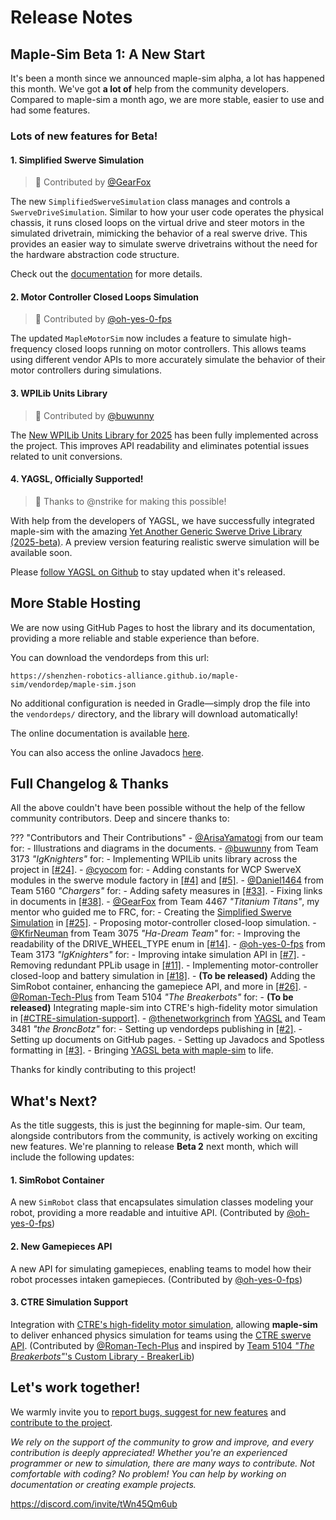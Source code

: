 # Release Notes

## Maple-Sim Beta 1: A New Start

It's been a month since we announced maple-sim alpha, a lot has happened this month.  We've got **a lot of** help from the community developers.  Compared to maple-sim a month ago, we are more stable, easier to use and had some features.

### Lots of new features for Beta!

#### 1. Simplified Swerve Simulation
> 🙏 Contributed by [@GearFox](https://github.com/GearBoxFox)

The new `SimplifiedSwerveSimulation` class manages and controls a `SwerveDriveSimulation`. Similar to how your user code operates the physical chassis, it runs closed loops on the virtual drive and steer motors in the simulated drivetrain, mimicking the behavior of a real swerve drive. This provides an easier way to simulate swerve drivetrains without the need for the hardware abstraction code structure.

Check out the [documentation](https://shenzhen-robotics-alliance.github.io/maple-sim/3.1_SWERVE_SIM_EZ_MODE.html) for more details.

#### 2. Motor Controller Closed Loops Simulation
> 🙏 Contributed by [@oh-yes-0-fps](https://github.com/oh-yes-0-fps)

The updated `MapleMotorSim` now includes a feature to simulate high-frequency closed loops running on motor controllers. This allows teams using different vendor APIs to more accurately simulate the behavior of their motor controllers during simulations.

#### 3. WPILib Units Library
> 🙏 Contributed by [@buwunny](https://github.com/buwunny)

The [New WPILib Units Library for 2025](https://docs.wpilib.org/pt/latest/docs/software/basic-programming/java-units.html) has been fully implemented across the project. This improves API readability and eliminates potential issues related to unit conversions.


#### 4. YAGSL, Officially Supported!
> 🙏 Thanks to @nstrike for making this possible!

With help from the developers of YAGSL, we have successfully integrated maple-sim with the amazing [Yet Another Generic Swerve Drive Library (2025-beta)](https://github.com/BroncBotz3481/YAGSL-Example/pull/251).   A preview version featuring realistic swerve simulation will be available soon. 

Please [follow YAGSL on Github](https://github.com/BroncBotz3481) to stay updated when it's released.

## More Stable Hosting
We are now using GitHub Pages to host the library and its documentation, providing a more reliable and stable experience than before.

You can download the vendordeps from this url:
```
https://shenzhen-robotics-alliance.github.io/maple-sim/vendordep/maple-sim.json
```
No additional configuration is needed in Gradle—simply drop the file into the `vendordeps/` directory, and the library will download automatically!

The online documentation is available [here](https://shenzhen-robotics-alliance.github.io/maple-sim/1_INSTALLING_MAPLE_SIM.html).

You can also access the online Javadocs [here](https://shenzhen-robotics-alliance.github.io/maple-sim/javadocs/).

## Full Changelog & Thanks
All the above couldn't have been possible without the help of the fellow community contributors. Deep and sincere thanks to:

??? "Contributors and Their Contributions"
      -   [@ArisaYamatogi](https://github.com/orgs/Shenzhen-Robotics-Alliance/people/ArisaYamatogi) from our team for:
         -   Illustrations and diagrams in the documents.
      -   [@buwunny](https://github.com/buwunny) from Team 3173 _"IgKnighters"_ for:
         -   Implementing WPILib units library across the project in [\[#24\]](https://github.com/Shenzhen-Robotics-Alliance/maple-sim/pull/24).
      -   [@cyocom](https://github.com/cyocom) for:
         -   Adding constants for WCP SwerveX modules in the swerve module factory in [\[#4\]](https://github.com/Shenzhen-Robotics-Alliance/maple-sim/pull/4) and [\[#5\]](https://github.com/Shenzhen-Robotics-Alliance/maple-sim/pull/5).
      -   [@Daniel1464](https://github.com/Daniel1464) from Team 5160 _"Chargers"_ for:
         -   Adding safety measures in [\[#33\]](https://github.com/Shenzhen-Robotics-Alliance/maple-sim/pull/33).
         -   Fixing links in documents in [\[#38\]](https://github.com/Shenzhen-Robotics-Alliance/maple-sim/pull/38).
      -   [@GearFox](https://github.com/GearBoxFox) from Team 4467 _"Titanium Titans"_, my mentor who guided me to FRC, for:
         -   Creating the [Simplified Swerve Simulation](https://shenzhen-robotics-alliance.github.io/maple-sim/3.1_SWERVE_SIM_EZ_MODE.html) in [\[#25\]](https://github.com/Shenzhen-Robotics-Alliance/maple-sim/pull/25).
         -   Proposing motor-controller closed-loop simulation.
      -   [@KfirNeuman](https://github.com/KfirNeuman) from Team 3075 _"Ha-Dream Team"_ for:
         -   Improving the readability of the DRIVE\_WHEEL\_TYPE enum in [\[#14\]](https://github.com/Shenzhen-Robotics-Alliance/maple-sim/pull/14).
      -   [@oh-yes-0-fps](https://github.com/oh-yes-0-fps) from Team 3173 _"IgKnighters"_ for:
         -   Improving intake simulation API in [\[#7\]](https://github.com/Shenzhen-Robotics-Alliance/maple-sim/pull/7).
         -   Removing redundant PPLib usage in [\[#11\]](https://github.com/Shenzhen-Robotics-Alliance/maple-sim/pull/11).
         -   Implementing motor-controller closed-loop and battery simulation in [\[#18\]](https://github.com/Shenzhen-Robotics-Alliance/maple-sim/pull/18).
         -   **(To be released)** Adding the SimRobot container, enhancing the gamepiece API, and more in [\[#26\]](https://github.com/Shenzhen-Robotics-Alliance/maple-sim/pull/26).
      -   [@Roman-Tech-Plus](https://github.com/Roman-Tech-Plus) from Team 5104 _"The Breakerbots"_ for:
         -   **(To be released)** Integrating maple-sim into CTRE's high-fidelity motor simulation in [\[#CTRE-simulation-support\]](https://github.com/Shenzhen-Robotics-Alliance/maple-sim/compare/CTRE-simulation-support...Roman-Tech-Plus:maple-sim:CTRE-simulation-support).
      -   [@thenetworkgrinch](https://github.com/thenetworkgrinch?tab=repositories) from [YAGSL](https://github.com/BroncBotz3481/YAGSL) and Team 3481 _"the BroncBotz"_ for:
         -   Setting up vendordeps publishing in [\[#2\]](https://github.com/Shenzhen-Robotics-Alliance/maple-sim/pull/2).
         -   Setting up documents on GitHub pages.
         -   Setting up Javadocs and Spotless formatting in [\[#3\]](https://github.com/Shenzhen-Robotics-Alliance/maple-sim/pull/3).
         -   Bringing [YAGSL beta with maple-sim](https://github.com/BroncBotz3481/YAGSL-Example/tree/beta) to life.

Thanks for kindly contributing to this project!


## What's Next?

As the title suggests, this is just the beginning for maple-sim. Our team, alongside contributors from the community, is actively working on exciting new features. We're planning to release **Beta 2** next month, which will include the following updates:

#### 1. SimRobot Container
A new `SimRobot` class that encapsulates simulation classes modeling your robot, providing a more readable and intuitive API.
(Contributed by [@oh-yes-0-fps](https://github.com/oh-yes-0-fps))

#### 2. New Gamepieces API
A new API for simulating gamepieces, enabling teams to model how their robot processes intaken gamepieces.
(Contributed by [@oh-yes-0-fps](https://github.com/oh-yes-0-fps))

#### 3. CTRE Simulation Support
Integration with [CTRE's high-fidelity motor simulation](https://v6.docs.ctr-electronics.com/en/stable/docs/api-reference/simulation/simulation-intro.html), allowing **maple-sim** to deliver enhanced physics simulation for teams using the [CTRE swerve API](https://v6.docs.ctr-electronics.com/en/stable/docs/api-reference/mechanisms/swerve/swerve-overview.html).
(Contributed by [@Roman-Tech-Plus](https://github.com/Roman-Tech-Plus) and inspired by [Team 5104 *"The Breakerbots"*'s Custom Library - BreakerLib](https://github.com/BreakerBots/BRICK/blob/main/2025-beta/src/main/java/frc/robot/BreakerLib/swerve/BreakerSimSwerveDrivetrain.java))

## Let's work together!

We warmly invite you to [report bugs, suggest for new features](https://github.com/Shenzhen-Robotics-Alliance/maple-sim/issues/new/choose) and [contribute to the project](https://shenzhen-robotics-alliance.github.io/maple-sim/CONTRIBUTION.html).

*We rely on the support of the community to grow and improve, and every contribution is deeply appreciated! Whether you're an experienced programmer or new to simulation, there are many ways to contribute. Not comfortable with coding? No problem! You can help by working on documentation or creating example projects.*

https://discord.com/invite/tWn45Qm6ub
